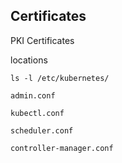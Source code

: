 ## Certificates
PKI Certificates

locations 

```
ls -l /etc/kubernetes/

admin.conf

kubectl.conf

scheduler.conf

controller-manager.conf

```

##